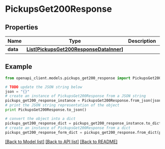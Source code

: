 # PickupsGet200Response


## Properties
Name | Type | Description | Notes
------------ | ------------- | ------------- | -------------
**data** | [**List[PickupsGet200ResponseDataInner]**](PickupsGet200ResponseDataInner.md) |  | [optional] 

## Example

```python
from openapi_client.models.pickups_get200_response import PickupsGet200Response

# TODO update the JSON string below
json = "{}"
# create an instance of PickupsGet200Response from a JSON string
pickups_get200_response_instance = PickupsGet200Response.from_json(json)
# print the JSON string representation of the object
print PickupsGet200Response.to_json()

# convert the object into a dict
pickups_get200_response_dict = pickups_get200_response_instance.to_dict()
# create an instance of PickupsGet200Response from a dict
pickups_get200_response_form_dict = pickups_get200_response.from_dict(pickups_get200_response_dict)
```
[[Back to Model list]](../README.md#documentation-for-models) [[Back to API list]](../README.md#documentation-for-api-endpoints) [[Back to README]](../README.md)


